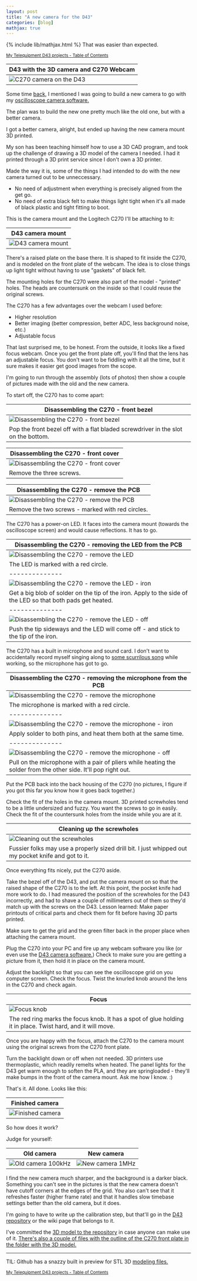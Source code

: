 ```yaml
---
layout: post
title: "A new camera for the D43"
categories: [blog]
mathjax: true
---
```

{% include lib/mathjax.html %}
That was easier than expected.

<sub>[My Telequipment D43 projects - Table of Contents](d43toc)</sub>

|D43 with the 3D camera and C270 Webcam|
|--------------|
|![C270 camera on the D43](/assets/newcamera/newcamera.jpg)|

Some time [back,](camera-design-considerations) I mentioned I was going to build a new camera to go with my [oscilloscope camera software.](https://github.com/JosephEoff/D43)

The plan was to build the new one pretty much like the old one, but with a better camera.

I got a better camera, alright, but ended up having the new camera mount 3D printed.

My son has been teaching himself how to use a 3D CAD program, and took up the challenge of drawing a 3D model of the camera I needed.  I had it printed through a 3D print service since I don't own a 3D printer.

Made the way it is, some of the things I had intended to do with the new camera turned out to be unneccessary.

- No need of adjustment when everything is precisely aligned from the get go.
- No need of extra black felt to make things light tight when it's all made of black plastic and tight fitting to boot.

This is the camera mount and the Logitech C270 I'll be attaching to it:

|D43 camera mount|
|--------------|
|![D43 camera mount](/assets/newcamera/cameramount.jpg)|

There's a raised plate on the base there.  It is shaped to fit inside the C270, and is modeled on the front plate of the webcam.  The idea is to close things up light tight without having to use "gaskets" of black felt.

The mounting holes for the C270 were also part of the model - "printed" holes. The heads are countersunk on the inside so that I could reuse the original screws.

The C270 has a few advantages over the webcam I used before:

- Higher resolution
- Better imaging (better compression, better ADC, less background noise, etc.)
- Adjustable focus

That last surprised me, to be honest.  From the outside, it looks like a fixed focus webcam.  Once you get the front plate off, you'll find that the lens has an adjustable focus.  You don't want to be fiddling with it all the time, but it sure makes it easier get good images from the scope.

I'm going to run through the assembly (lots of photos) then show a couple of pictures made with the old and the new camera.

To start off, the C270 has to come apart:

|Disassembling the C270 - front bezel|
|--------------|
|![Disassembling the C270 - front bezel](/assets/newcamera/C270-1.jpg)|
|Pop the front bezel off with a flat bladed screwdriver in the slot on the bottom.|

|Disassembling the C270 - front cover|
|--------------|
|![Disassembling the C270 - front cover](/assets/newcamera/C270-2.jpg)|
|Remove the three screws.|

|Disassembling the C270 - remove the PCB|
|--------------|
|![Disassembling the C270 - remove the PCB](/assets/newcamera/C270-3.jpg)|
|Remove the two screws - marked with red circles.|


The C270 has a power-on LED.  It faces into the camera mount (towards the oscilloscope screen) and would cause reflections.  It has to go.

|Disassembling the C270 - removing the LED from the PCB|
|--------------|
|![Disassembling the C270 - remove the LED](/assets/newcamera/C270-4.jpg)|
|The LED is marked with a red circle.|
|--------------|
|![Disassembling the C270 - remove the LED - iron](/assets/newcamera/C270-5.jpg)|
|Get a big blob of solder on the tip of the iron.  Apply to the side of the LED so that both pads get heated.|
|--------------|
|![Disassembling the C270 - remove the LED - off](/assets/newcamera/C270-6.jpg)|
|Push the tip sideways and the LED will come off - and stick to the tip of the iron.|


The C270 has a built in microphone and sound card.  I don't want to accidentally record myself singing along to [some scurrilous song](https://www.amazon.com/Bird-Bath/dp/B075VF61V4/ref=sr_1_3?keywords=trashmen+bird+bath&qid=1571784383&sr=8-3) while working, so the microphone has got to go.

|Disassembling the C270 - removing the microphone from the PCB|
|--------------|
|![Disassembling the C270 - remove the microphone](/assets/newcamera/C270-7.jpg)|
|The microphone is marked with a red circle.|
|--------------|
|![Disassembling the C270 - remove the microphone - iron](/assets/newcamera/C270-8.jpg)|
|Apply solder to both pins, and heat them both at the same time.|
|--------------|
|![Disassembling the C270 - remove the microphone - off](/assets/newcamera/C270-9.jpg)|
|Pull on the microphone with a pair of pliers while heating the solder from the other side.  It'll pop right out.|

Put the PCB back into the back housing of the C270 (no pictures, I figure if you got this far you know how it goes back together.)

Check the fit of the holes in the camera mount.  3D printed screwholes tend to be a little undersized and fuzzy.  You want the screws to go in easily.  Check the fit of the countersunk holes from the inside while you are at it.

|Cleaning up the screwholes|
|--------------|
|![Cleaning out the screwholes](/assets/newcamera/screwholes.jpg)|
|Fussier folks may use a properly sized drill bit.  I just whipped out my pocket knife and got to it.|

Once everything fits nicely, put the C270 aside.

Take the bezel off of the D43, and put the camera mount on so that the raised shape of the C270 is to the left.  At this point, the pocket knife had more work to do.  I had measured the position of the screwholes for the D43 incorrectly, and had to shave a couple of millimeters out of them so they'd match up with the screws on the D43.  Lesson learned:  Make paper printouts of critical parts and check them for fit before having 3D parts printed.

Make sure to get the grid and the green filter back in the proper place when attaching the camera mount.


Plug the C270 into your PC and fire up any webcam software you like (or even use the [D43 camera software.](https://github.com/JosephEoff/D43))  Check to make sure you are getting a picture from it, then hold it in place on the camera mount.

Adjust the backlight so that you can see the oscilloscope grid on you computer screen.  Check the focus.  Twist the knurled knob around the lens in the C270 and check again.

|Focus|
|--------------|
|![Focus knob](/assets/newcamera/focus.jpg)|
|The red ring marks the focus knob.  It has a spot of glue holding it in place.  Twist hard, and it will move.|

Once you are happy with the focus, attach the C270 to the camera mount using the original screws from the C270 front plate.

Turn the backlight down or off when not needed.  3D printers use thermoplastic, which readily remelts when heated.  The panel lights for the D43 get warm enough to soften the PLA, and they are springloaded - they'll make bumps in the front of the camera mount.  Ask me how I know.  :)

That's it.  All done.  Looks like this:

|Finished camera|
|--------------|
|![Finished camera](/assets/newcamera/newcamera.jpg)|

So how does it work?

Judge for yourself:

|Old camera|New camera|
|----------|----------|
|![Old camera 100kHz](/assets/100kHz.png)|![New camera 1MHz](/assets/newcamera/1MHz.png)|

I find the new camera much sharper, and the background is a darker black.  Something you can't see in the pictures is that the new camera doesn't have cutoff corners at the edges of the grid.  You also can't see that it refreshes faster (higher frame rate) and that it handles slow timebase settings better than the old camera, but it does.

I'm going to have to write up the calibration step, but that'll go in the  [D43 repository](https://github.com/JosephEoff/D43) or the wiki page that belongs to it.

I've committed the [3D model to the repository](https://github.com/JosephEoff/D43/blob/master/CameraMount/camera_finished_mm.stl) in case anyone can make use of it.  [There's also a couple of files with the outline of the C270 front plate in the folder with the 3D model.](https://github.com/JosephEoff/D43/tree/master/CameraMount)

----
TIL:
Github has a snazzy built in preview for STL 3D [modeling files.](https://github.com/JosephEoff/D43/blob/master/CameraMount/camera_finished_mm.stl)

<sub>[My Telequipment D43 projects - Table of Contents](d43toc)</sub>
